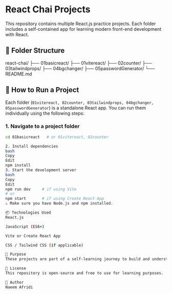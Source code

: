 # React Chai Projects

This repository contains multiple React.js practice projects. Each folder includes a self-contained app for learning modern front-end development with React.

## 📁 Folder Structure

react-chai/
├── 01basicreact/
├── 01vitereact/
├── 02counter/
├── 03tailwindprops/
├── 04bgchanger/
├── 05passwordGenerator/
└── README.md



## 🚀 How to Run a Project

Each folder (`01vitereact, 02counter, 03tailwindprops, 04bgchanger, 05passwordGenerator`) is a standalone React app. You can run them individually using the following steps:

### 1. Navigate to a project folder

```bash
cd 01basicreact   # or 01vitereact, 02counter

2. Install dependencies
bash
Copy
Edit
npm install
3. Start the development server
bash
Copy
Edit
npm run dev     # if using Vite
# or
npm start       # if using Create React App
⚠️ Make sure you have Node.js and npm installed.

📦 Technologies Used
React.js

JavaScript (ES6+)

Vite or Create React App

CSS / Tailwind CSS (if applicable)

🎯 Purpose
These projects are part of a self-learning journey to build and understand React applications through hands-on practice.

📄 License
This repository is open-source and free to use for learning purposes.

👤 Author
Naeem Afridi


